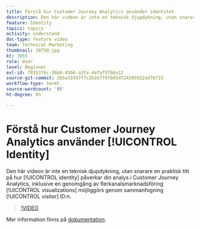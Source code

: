 ```yaml
---
title: Förstå hur Customer Journey Analytics använder identitet
description: Den här videon är inte en teknisk djupdykning, utan snarare en praktisk titt på hur identiteten påverkar din analys i Adobe Customer Journey Analytics, inklusive en titt på de flerkanalsvisualiseringar som blir möjliga genom att sammanfoga besökar-ID:n.
feature: Identity
topics: topics
activity: understand
doc-type: feature video
team: Technical Marketing
thumbnail: 30750.jpg
kt: 3955
role: User
level: Beginner
exl-id: f835376c-36b8-45b6-a3fe-4efaf5fb6a12
source-git-commit: 2b5a19397f7c2b2e775fbd5d724205922ad76f15
workflow-type: tm+mt
source-wordcount: '95'
ht-degree: 8%

---
```


# Förstå hur Customer Journey Analytics använder [!UICONTROL Identity]

Den här videon är inte en teknisk djupdykning, utan snarare en praktisk titt på hur [!UICONTROL identity] påverkar din analys i Customer Journey Analytics, inklusive en genomgång av flerkanalsmarknadsföring [!UICONTROL visualizations] möjliggörs genom sammanfogning [!UICONTROL visitor] ID:n.

>[!VIDEO](https://video.tv.adobe.com/v/30750/?quality=12&enable10seconds=on&speedcontrol=on)

Mer information finns på [dokumentation](https://docs.adobe.com/content/help/en/analytics-platform/using/cja-landing.html).
